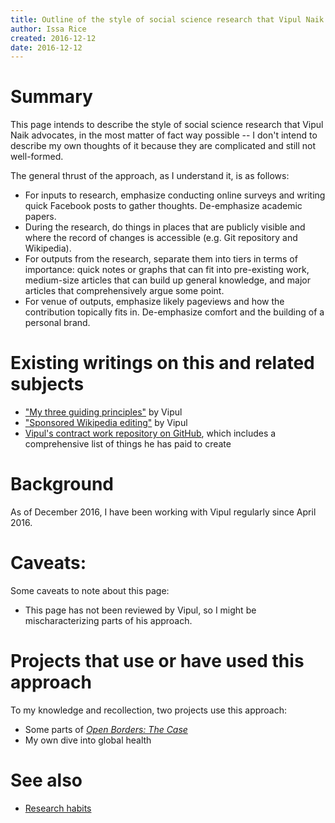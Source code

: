```yaml
---
title: Outline of the style of social science research that Vipul Naik advocates
author: Issa Rice
created: 2016-12-12
date: 2016-12-12
---
```


# Summary

This page intends to describe the style of social science research that Vipul
Naik advocates, in the most matter of fact way possible -- I don't intend to
describe my own thoughts of it because they are complicated and still not
well-formed.

The general thrust of the approach, as I understand it, is as follows:

  * For inputs to research, emphasize conducting online surveys and writing
    quick Facebook posts to gather thoughts.
    De-emphasize academic papers.
  * During the research, do things in places that are publicly visible and
    where the record of changes is accessible (e.g. Git repository and
    Wikipedia).
  * For outputs from the research, separate them into tiers in terms of
    importance: quick notes or graphs that can fit into pre-existing work,
    medium-size articles that can build up general knowledge, and major
    articles that comprehensively argue some point.
  * For venue of outputs, emphasize likely pageviews and how the contribution
    topically fits in.
    De-emphasize comfort and the building of a personal brand.

# Existing writings on this and related subjects

  * ["My three guiding principles"](http://vipulnaik.com/blog/my-three-guiding-principles/)
    by Vipul
  * ["Sponsored Wikipedia editing"](http://vipulnaik.com/sponsored-wikipedia-editing/)
    by Vipul
  * [Vipul's contract work repository on GitHub](https://github.com/vipulnaik/contractwork),
    which includes a comprehensive list of things he has paid to create

# Background

As of December 2016, I have been working with Vipul regularly since April 2016.

# Caveats:

Some caveats to note about this page:

  * This page has not been reviewed by Vipul, so I might be mischaracterizing
    parts of his approach.

# Projects that use or have used this approach

To my knowledge and recollection, two projects use this approach:

  * Some parts of [*Open Borders: The Case*](http://openborders.info)
  * My own dive into global health

# See also

  * [Research habits]()
